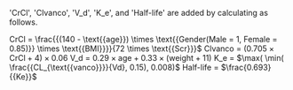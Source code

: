 'CrCl', 'Clvanco', 'V_d', 'K_e', and 'Half-life' are added by calculating as follows.

CrCl =  \frac{{(140 - \text{{age}}) \times \text{{Gender(Male = 1, Female = 0.85)}} \times \text{{BMI}}}}{72 \times \text{{Scr}}}$
Clvanco = $(0.705 \times \text{{CrCl}} + 4) \times 0.06$
V_d = $0.29 \times \text{{age}} + 0.33 \times (\text{{weight}} + 11)$
K_e = $\max( \min( \frac{{CL_{\text{{vanco}}}}{Vd}, 0.15), 0.008)$
Half-life = $\frac{0.693}{{Ke}}$
